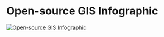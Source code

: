 # Open-source GIS Infographic
<a href="https://makepath.github.io/open-source-gis-infographic/"><img src="https://github.com/makepath/open-source-gis-infographic/blob/master/docs/screenshot.jpeg" alt="Open-source GIS Infographic"></a>
